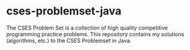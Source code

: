 # cses-problemset-java

The CSES Problem Set is a collection of high quality competitive programming practice problems.
This repository contains my solutions (algorithms, etc.) to the CSES Problemset in Java.
